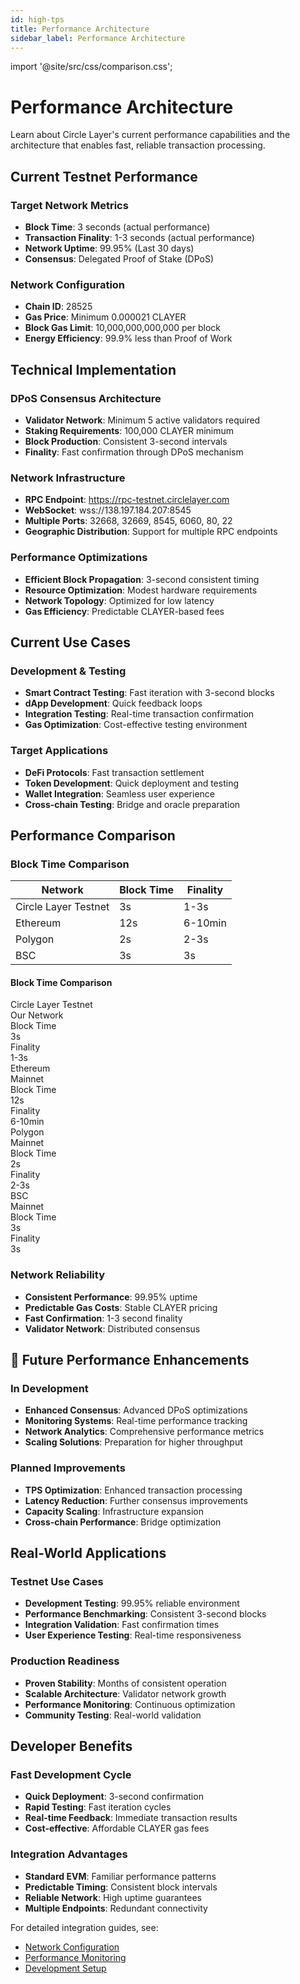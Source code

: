 ```yaml
---
id: high-tps
title: Performance Architecture
sidebar_label: Performance Architecture
---
```


import '@site/src/css/comparison.css';

# Performance Architecture

Learn about Circle Layer's current performance capabilities and the architecture that enables fast, reliable transaction processing.

## Current Testnet Performance

### Target Network Metrics
- **Block Time**: 3 seconds (actual performance)
- **Transaction Finality**: 1-3 seconds (actual performance)
- **Network Uptime**: 99.95% (Last 30 days)
- **Consensus**: Delegated Proof of Stake (DPoS)

### Network Configuration
- **Chain ID**: 28525
- **Gas Price**: Minimum 0.000021 CLAYER
- **Block Gas Limit**: 10,000,000,000,000 per block
- **Energy Efficiency**: 99.9% less than Proof of Work

## Technical Implementation

### DPoS Consensus Architecture
- **Validator Network**: Minimum 5 active validators required
- **Staking Requirements**: 100,000 CLAYER minimum
- **Block Production**: Consistent 3-second intervals
- **Finality**: Fast confirmation through DPoS mechanism

### Network Infrastructure
- **RPC Endpoint**: https://rpc-testnet.circlelayer.com
- **WebSocket**: wss://138.197.184.207:8545
- **Multiple Ports**: 32668, 32669, 8545, 6060, 80, 22
- **Geographic Distribution**: Support for multiple RPC endpoints

### Performance Optimizations
- **Efficient Block Propagation**: 3-second consistent timing
- **Resource Optimization**: Modest hardware requirements
- **Network Topology**: Optimized for low latency
- **Gas Efficiency**: Predictable CLAYER-based fees

## Current Use Cases

### Development & Testing
- **Smart Contract Testing**: Fast iteration with 3-second blocks
- **dApp Development**: Quick feedback loops
- **Integration Testing**: Real-time transaction confirmation
- **Gas Optimization**: Cost-effective testing environment

### Target Applications
- **DeFi Protocols**: Fast transaction settlement
- **Token Development**: Quick deployment and testing
- **Wallet Integration**: Seamless user experience
- **Cross-chain Testing**: Bridge and oracle preparation

## Performance Comparison

### Block Time Comparison
| Network | Block Time | Finality |
|---------|------------|----------|
| Circle Layer Testnet | 3s | 1-3s |
| Ethereum | 12s | 6-10min |
| Polygon | 2s | 2-3s |
| BSC | 3s | 3s |

<div className="mobile-table-cards">
  <div className="section-header-card">
    <h4>Block Time Comparison</h4>
  </div>
  
  <div className="comparison-card circle-layer">
    <div className="card-header">
      <div className="card-title">Circle Layer Testnet</div>
      <div className="network-badge">Our Network</div>
    </div>
    <div className="card-content">
      <div className="feature-row">
        <div className="feature-label">Block Time</div>
        <div className="feature-value highlight">3s</div>
      </div>
      <div className="feature-row">
        <div className="feature-label">Finality</div>
        <div className="feature-value highlight">1-3s</div>
      </div>
    </div>
  </div>
  
  <div className="comparison-card">
    <div className="card-header">
      <div className="card-title">Ethereum</div>
      <div className="network-badge">Mainnet</div>
    </div>
    <div className="card-content">
      <div className="feature-row">
        <div className="feature-label">Block Time</div>
        <div className="feature-value">12s</div>
      </div>
      <div className="feature-row">
        <div className="feature-label">Finality</div>
        <div className="feature-value">6-10min</div>
      </div>
    </div>
  </div>
  
  <div className="comparison-card">
    <div className="card-header">
      <div className="card-title">Polygon</div>
      <div className="network-badge">Mainnet</div>
    </div>
    <div className="card-content">
      <div className="feature-row">
        <div className="feature-label">Block Time</div>
        <div className="feature-value">2s</div>
      </div>
      <div className="feature-row">
        <div className="feature-label">Finality</div>
        <div className="feature-value">2-3s</div>
      </div>
    </div>
  </div>
  
  <div className="comparison-card">
    <div className="card-header">
      <div className="card-title">BSC</div>
      <div className="network-badge">Mainnet</div>
    </div>
    <div className="card-content">
      <div className="feature-row">
        <div className="feature-label">Block Time</div>
        <div className="feature-value">3s</div>
      </div>
      <div className="feature-row">
        <div className="feature-label">Finality</div>
        <div className="feature-value">3s</div>
      </div>
    </div>
  </div>
</div>

### Network Reliability
- **Consistent Performance**: 99.95% uptime
- **Predictable Gas Costs**: Stable CLAYER pricing
- **Fast Confirmation**: 1-3 second finality
- **Validator Network**: Distributed consensus

## 🚧 Future Performance Enhancements

### In Development
- **Enhanced Consensus**: Advanced DPoS optimizations
- **Monitoring Systems**: Real-time performance tracking
- **Network Analytics**: Comprehensive performance metrics
- **Scaling Solutions**: Preparation for higher throughput

### Planned Improvements
- **TPS Optimization**: Enhanced transaction processing
- **Latency Reduction**: Further consensus improvements
- **Capacity Scaling**: Infrastructure expansion
- **Cross-chain Performance**: Bridge optimization

## Real-World Applications

### Testnet Use Cases
- **Development Testing**: 99.95% reliable environment
- **Performance Benchmarking**: Consistent 3-second blocks
- **Integration Validation**: Fast confirmation times
- **User Experience Testing**: Real-time responsiveness

### Production Readiness
- **Proven Stability**: Months of consistent operation
- **Scalable Architecture**: Validator network growth
- **Performance Monitoring**: Continuous optimization
- **Community Testing**: Real-world validation

## Developer Benefits

### Fast Development Cycle
- **Quick Deployment**: 3-second confirmation
- **Rapid Testing**: Fast iteration cycles
- **Real-time Feedback**: Immediate transaction results
- **Cost-effective**: Affordable CLAYER gas fees

### Integration Advantages
- **Standard EVM**: Familiar performance patterns
- **Predictable Timing**: Consistent block intervals
- **Reliable Network**: High uptime guarantees
- **Multiple Endpoints**: Redundant connectivity

For detailed integration guides, see:
- [Network Configuration](/getting-started/connect-testnet)
- [Performance Monitoring](/nodes-validation/node-monitoring)
- [Development Setup](/development/deploying-contracts)